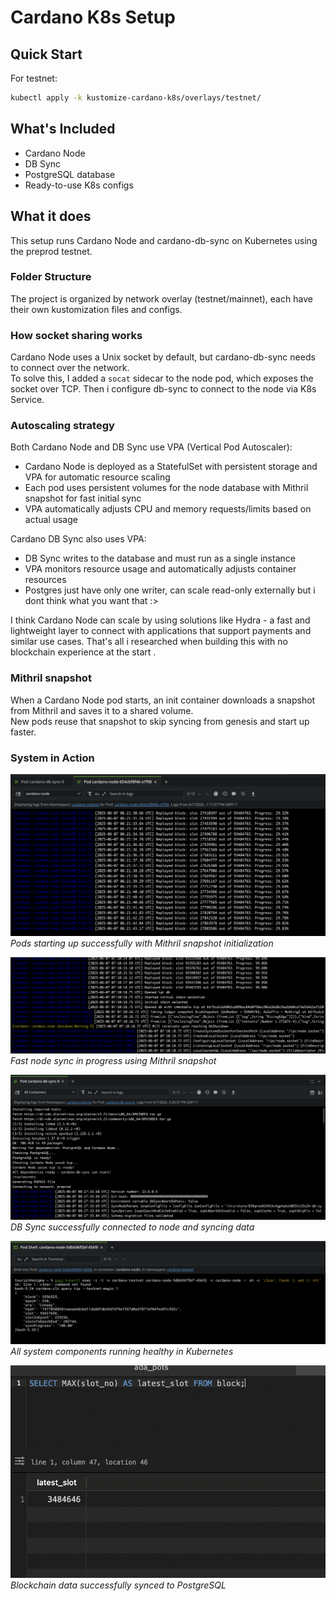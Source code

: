 # Cardano K8s Setup

## Quick Start

For testnet:
```bash
kubectl apply -k kustomize-cardano-k8s/overlays/testnet/
```

## What's Included

- Cardano Node
- DB Sync
- PostgreSQL database
- Ready-to-use K8s configs

## What it does

This setup runs Cardano Node and cardano-db-sync on Kubernetes using the preprod testnet.

### Folder Structure

The project is organized by network overlay (testnet/mainnet), each have their own kustomization files and configs.

### How socket sharing works

Cardano Node uses a Unix socket by default, but cardano-db-sync needs to connect over the network.  
To solve this, I added a `socat` sidecar to the node pod, which exposes the socket over TCP. Then i configure db-sync to connect to the node via K8s Service.

### Autoscaling strategy

Both Cardano Node and DB Sync use VPA (Vertical Pod Autoscaler):

- Cardano Node is deployed as a StatefulSet with persistent storage and VPA for automatic resource scaling
- Each pod uses persistent volumes for the node database with Mithril snapshot for fast initial sync
- VPA automatically adjusts CPU and memory requests/limits based on actual usage

Cardano DB Sync also uses VPA:

- DB Sync writes to the database and must run as a single instance
- VPA monitors resource usage and automatically adjusts container resources
- Postgres just have only one writer, can scale read-only externally but i dont think what you want that :>

I think Cardano Node can scale by using solutions like Hydra - a fast and lightweight layer to connect with applications that support payments and similar use cases. That's all i researched when building this with no blockchain experience at the start .

### Mithril snapshot

When a Cardano Node pod starts, an init container downloads a snapshot from Mithril and saves it to a shared volume.  
New pods reuse that snapshot to skip syncing from genesis and start up faster.

### System in Action

![](<image/CleanShot 2025-06-07 at 13.21.42@2x.png>)
*Pods starting up successfully with Mithril snapshot initialization*

![](<image/CleanShot 2025-06-07 at 14.14.48@2x.png>)
*Fast node sync in progress using Mithril snapshot*

![](<image/CleanShot 2025-06-07 at 15.28.16@2x.png>)
*DB Sync successfully connected to node and syncing data*

![](<image/CleanShot 2025-06-07 at 22.40.59@2x.png>)
*All system components running healthy in Kubernetes*

![](<image/TablePlus 2025-06-07 22.41.22.png>)
*Blockchain data successfully synced to PostgreSQL*
